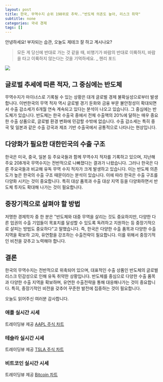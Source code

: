 ```yaml
---
layout: post
title: 한국, 무역수지 순위 198위로 추락.."반도체 의존도 높아, 리스크 취약"
subtitle: none
categories: 국내 경제
tags: []
---
```


안녕하세요! 부자되는 습관, 오늘도 제테크 잘 하고 계시나요?

> 모든 게 당신에 반대로 가는 것 같을 때, 비행기가 바람의 반대로 이륙하지, 바람을 타고 이륙하지 않는다는 것을 기억하세요. _ 헨리 포드





![](https://source.unsplash.com/800x450/?luxury)

##  글로벌 추세에 따른 적자, 그 중심에는 반도체

무역수지가 마이너스로 기록될 수 있는 상황은 대개 글로벌 경제 불확실성으로부터 발생합니다. 이번한국의 무역 적자 역시 글로벌 경기 둔화와 금융 부문 불안정성이 확대되면서 수출 감소세가 6개월 연속 계속되고 있다는 분석이 나오고 있습니다. 그 중심에는 반도체가 있습니다. 반도체는 한국 수출국 중에서 전체 수출액의 20%에 달하는 매우 중요한 수출 상품으로, 글로벌 환경 변화에 민감할 수밖에 없습니다. 수출 감소세는 특히 중국 및 일본과 같은 수출 강국과 제조 기반 수출국에서 공통적으로 나타나는 현상입니다.

## 다양화가 필요한 대한민국의 수출 구조

한국은 미국, 중국, 일본 등 주요국들과 함께 무역수지 적자를 기록하고 있으며, 지난해 주요 208개국 무역수지는 전반적으로 나빠졌다는 결과가 나왔습니다. 그러나 한국은 다른 주요국들과 비교해 유독 무역 수지 적자가 크게 발생하고 있습니다. 이는 반도체 의존도가 높은 한국의 수출 구조 때문이라는 분석이 있습니다. 이에 따라 한국은 수출 구조를 다양화 시키는 것이 중요합니다. 특히 대상 품목과 수출 대상 지역 등을 다양화하면서 반도체 투자도 확대해 나가는 것이 필요합니다.

## 중장기적으로 살펴야 할 방법

저명한 경제학자 중 한 분은 "반도체와 대중 무역을 살리는 것도 중요하지만, 다양한 다른 업권의 수출 기업들이 목표치를 달성할 수 있도록 독려하고 지원하는 등 중장기적으로 살피는 방법도 중요하다"고 말했습니다. 즉, 한국은 다양한 수출 품목과 다양한 수출 지역을 확보하 고자, 유연함을 강조하는 수출전략이 필요합니다. 이를 위해서 중장기적인 비전을 갖추고 노력해야 합니다.

## 결론

한국의 무역수지는 전반적으로 위축되어 있으며, 대표적인 수출 상품인 반도체의 글로벌 리스크 민감성으로 인해 유독 취약한 상황입니다. 반도체를 중심으로 다양한 수출 품목과 다양한 수출 지역을 확보하며, 유연한 수출전략을 통해 대응해나가는 것이 중요합니다. 특히, 중장기적인 비전을 갖추어 꾸준한 발전에 집중하는 것이 필요합니다.

오늘도 읽어주신 여러분 감사합니다.

### 애플 실시간 시세


<!-- TradingView Widget BEGIN -->
<div class="tradingview-widget-container">
  <div id="tradingview_6a264"></div>
  <div class="tradingview-widget-copyright">트레이딩뷰 제공 <a href="https://kr.tradingview.com/symbols/NASDAQ-AAPL/" rel="noopener" target="_blank"><span class="blue-text">AAPL 주식 차트</span></a></div>
  <script type="text/javascript" src="https://s3.tradingview.com/tv.js"></script>
  <script type="text/javascript">
  new TradingView.widget(
  {
  "autosize": true,
  "symbol": "NASDAQ:AAPL",
  "interval": "D",
  "timezone": "Asia/Seoul",
  "theme": "light",
  "style": "1",
  "locale": "kr",
  "toolbar_bg": "#f1f3f6",
  "enable_publishing": false,
  "hide_top_toolbar": true,
  "hide_legend": true,
  "save_image": false,
  "container_id": "tradingview_6a264"
}
  );
  </script>
</div>
<!-- TradingView Widget END -->


### 테슬라 실시간 시세


<!-- TradingView Widget BEGIN -->
<div class="tradingview-widget-container">
  <div id="tradingview_39d77"></div>
  <div class="tradingview-widget-copyright">트레이딩뷰 제공 <a href="https://kr.tradingview.com/symbols/NASDAQ-TSLA/" rel="noopener" target="_blank"><span class="blue-text">TSLA 주식 차트</span></a></div>
  <script type="text/javascript" src="https://s3.tradingview.com/tv.js"></script>
  <script type="text/javascript">
  new TradingView.widget(
  {
  "autosize": true,
  "symbol": "NASDAQ:TSLA",
  "interval": "D",
  "timezone": "Asia/Seoul",
  "theme": "light",
  "style": "1",
  "locale": "kr",
  "toolbar_bg": "#f1f3f6",
  "enable_publishing": false,
  "hide_top_toolbar": true,
  "hide_legend": true,
  "save_image": false,
  "container_id": "tradingview_39d77"
}
  );
  </script>
</div>
<!-- TradingView Widget END -->


### 비트코인 실시간 시세


<!-- TradingView Widget BEGIN -->
<div class="tradingview-widget-container">
  <div id="tradingview_3f91e"></div>
  <div class="tradingview-widget-copyright">트레이딩뷰 제공 <a href="https://kr.tradingview.com/symbols/BTCUSD/?exchange=BITSTAMP" rel="noopener" target="_blank"><span class="blue-text">Bitcoin 차트</span></a></div>
  <script type="text/javascript" src="https://s3.tradingview.com/tv.js"></script>
  <script type="text/javascript">
  new TradingView.widget(
  {
  "autosize": true,
  "symbol": "BITSTAMP:BTCUSD",
  "interval": "D",
  "timezone": "Asia/Seoul",
  "theme": "light",
  "style": "1",
  "locale": "kr",
  "toolbar_bg": "#f1f3f6",
  "enable_publishing": false,
  "hide_top_toolbar": true,
  "hide_legend": true,
  "save_image": false,
  "container_id": "tradingview_3f91e"
}
  );
  </script>
</div>
<!-- TradingView Widget END -->

